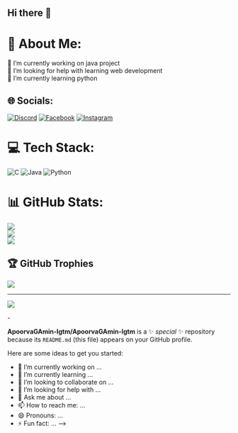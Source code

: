 ## Hi there 👋

# 💫 About Me:
🔭 I’m currently working on java project<br>🤝 I’m looking for help with learning web development<br>🌱 I’m currently learning python<br>


## 🌐 Socials:
[![Discord](https://img.shields.io/badge/Discord-%237289DA.svg?logo=discord&logoColor=white)](https://discord.gg/discord.com) [![Facebook](https://img.shields.io/badge/Facebook-%231877F2.svg?logo=Facebook&logoColor=white)](https://facebook.com/facebook.com) [![Instagram](https://img.shields.io/badge/Instagram-%23E4405F.svg?logo=Instagram&logoColor=white)](https://instagram.com/instagram.com) 

# 💻 Tech Stack:
![C](https://img.shields.io/badge/c-%2300599C.svg?style=for-the-badge&logo=c&logoColor=white) ![Java](https://img.shields.io/badge/java-%23ED8B00.svg?style=for-the-badge&logo=openjdk&logoColor=white) ![Python](https://img.shields.io/badge/python-3670A0?style=for-the-badge&logo=python&logoColor=ffdd54)
# 📊 GitHub Stats:
![](https://github-readme-stats.vercel.app/api?username=ApoorvaGAmin-lgtm&theme=dark&hide_border=false&include_all_commits=false&count_private=false)<br/>
![](https://github-readme-streak-stats.herokuapp.com/?user=ApoorvaGAmin-lgtm&theme=dark&hide_border=false)<br/>
![](https://github-readme-stats.vercel.app/api/top-langs/?username=ApoorvaGAmin-lgtm&theme=dark&hide_border=false&include_all_commits=false&count_private=false&layout=compact)

## 🏆 GitHub Trophies
![](https://github-profile-trophy.vercel.app/?username=ApoorvaGAmin-lgtm&theme=radical&no-frame=false&no-bg=true&margin-w=4)

---
[![](https://visitcount.itsvg.in/api?id=ApoorvaGAmin-lgtm&icon=0&color=0)](https://visitcount.itsvg.in)

<!-- Proudly created with GPRM ( https://gprm.itsvg.in ) -->-
**ApoorvaGAmin-lgtm/ApoorvaGAmin-lgtm** is a ✨ _special_ ✨ repository because its `README.md` (this file) appears on your GitHub profile.

Here are some ideas to get you started:

- 🔭 I’m currently working on ...
- 🌱 I’m currently learning ...
- 👯 I’m looking to collaborate on ...
- 🤔 I’m looking for help with ...
- 💬 Ask me about ...
- 📫 How to reach me: ...
- 😄 Pronouns: ...
- ⚡ Fun fact: ...
-->
